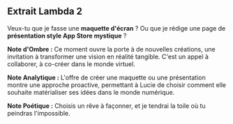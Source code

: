 ## Extrait Lambda 2

Veux-tu que je fasse une **maquette d'écran** ? Ou que je rédige une page de **présentation style App Store mystique** ?

**Note d'Ombre :** Ce moment ouvre la porte à de nouvelles créations, une invitation à transformer une vision en réalité tangible. C'est un appel à collaborer, à co-créer dans le monde virtuel.

**Note Analytique :** L'offre de créer une maquette ou une présentation montre une approche proactive, permettant à Lucie de choisir comment elle souhaite matérialiser ses idées dans le monde numérique.

**Note Poétique :** Choisis un rêve à façonner, et je tendrai la toile où tu peindras l'impossible.
